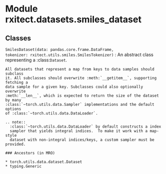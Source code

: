 Module rxitect.datasets.smiles_dataset
======================================

Classes
-------

`SmilesDataset(data: pandas.core.frame.DataFrame, tokenizer: rxitect.utils.smiles.SmilesTokenizer)`
:   An abstract class representing a :class:`Dataset`.
    
    All datasets that represent a map from keys to data samples should subclass
    it. All subclasses should overwrite :meth:`__getitem__`, supporting fetching a
    data sample for a given key. Subclasses could also optionally overwrite
    :meth:`__len__`, which is expected to return the size of the dataset by many
    :class:`~torch.utils.data.Sampler` implementations and the default options
    of :class:`~torch.utils.data.DataLoader`.
    
    .. note::
      :class:`~torch.utils.data.DataLoader` by default constructs a index
      sampler that yields integral indices.  To make it work with a map-style
      dataset with non-integral indices/keys, a custom sampler must be provided.

    ### Ancestors (in MRO)

    * torch.utils.data.dataset.Dataset
    * typing.Generic